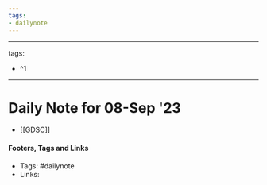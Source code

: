 ```yaml
---
tags:
- dailynote
---
```


---
tags:
- ^1
---


# Daily Note for 08-Sep '23


- [[GDSC]]


#### Footers, Tags and Links
- Tags: #dailynote 
- Links: 

[^1]: